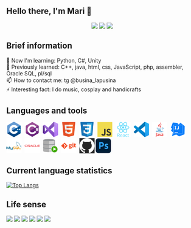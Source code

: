 ## Hello there, I'm Mari 👋
<div class="header" align="center">
  <img src="https://i.giphy.com/media/v1.Y2lkPTc5MGI3NjExZWJ1NmkyY2NrOWJqZHZjbmluNGZwamlrMWJ1YXUxYWJhNG56MWsxcCZlcD12MV9pbnRlcm5hbF9naWZfYnlfaWQmY3Q9Zw/gwjociZExlDqAJWXgO/giphy.gif" height="150"/>
  <img src="https://i.giphy.com/media/v1.Y2lkPTc5MGI3NjExbTRvcm9sc29mMmo1c293cXMwdW44dWNpZmNtZTZjd2c2cGoxdGY2MiZlcD12MV9pbnRlcm5hbF9naWZfYnlfaWQmY3Q9Zw/lJNoBCvQYp7nq/giphy.gif" height="150"/>
  <img src="https://i.giphy.com/media/v1.Y2lkPTc5MGI3NjExMThsdm9uaWN2b3h4bXVyMzA1NmVydGcxZXY1NTRjaGx2aWV2M2p2NiZlcD12MV9pbnRlcm5hbF9naWZfYnlfaWQmY3Q9Zw/Bm2INrLWqZ6vUkpnMz/giphy.gif" height="150"/>
</div>

## Brief information
🌱 Now I'm learning: Python, C#, Unity <br>
🌳 Previously learned: C++, java, html, css, JavaScript, php, assembler, Oracle SQL, pl/sql<br>
📫 How to contact me: tg @busina_lapusina<br>
⚡ Interesting fact: I do music, cosplay and handicrafts<br>

## Languages ​​and tools
<div>
  <img src="https://github.com/devicons/devicon/blob/master/icons/cplusplus/cplusplus-original.svg" title="C++" alt="C++" width="40" height="40"/>&nbsp;
  <img src="https://github.com/devicons/devicon/blob/master/icons/csharp/csharp-original.svg" title="C#" alt="C#" width="40" height="40"/>&nbsp;
  <img src="https://github.com/devicons/devicon/blob/master/icons/visualstudio/visualstudio-original.svg" title="Visual Studio" alt="Visual Studio" width="40" height="40"/>&nbsp;
  <img src="https://github.com/devicons/devicon/blob/master/icons/html5/html5-original.svg" title="HTML5" alt="HTML5" width="40" height="40"/>&nbsp;
  <img src="https://github.com/devicons/devicon/blob/master/icons/css3/css3-original.svg" title="CSS3" alt="CSS3" width="40" height="40"/>&nbsp;
  <img src="https://github.com/devicons/devicon/blob/master/icons/javascript/javascript-original.svg" title="JavaScript" alt="JavaScript" width="40" height="40"/>&nbsp;
  <img src="https://github.com/devicons/devicon/blob/master/icons/react/react-original-wordmark.svg" title="React" alt="React" width="40" height="40"/>&nbsp;
  <img src="https://github.com/devicons/devicon/blob/master/icons/vscode/vscode-original.svg" title="VSCode" alt="VSCode" width="40" height="40"/>&nbsp;
  <img src="https://github.com/devicons/devicon/blob/master/icons/java/java-original-wordmark.svg" title="Java" alt="Java" width="40" height="40"/>&nbsp;
  <img src="https://github.com/devicons/devicon/blob/master/icons/intellij/intellij-plain.svg" title="Intellij" alt="Intellij" width="40" height="40"/>&nbsp;
  <img src="https://github.com/devicons/devicon/blob/master/icons/mysql/mysql-original-wordmark.svg" title="MySQL"  alt="MySQL" width="40" height="40"/>&nbsp;
  <img src="https://github.com/devicons/devicon/blob/master/icons/oracle/oracle-original.svg" title="oracle"  alt="oracle" width="40" height="40"/>&nbsp;
  <img src="https://github.com/devicons/devicon/blob/master/icons/sqldeveloper/sqldeveloper-original.svg" title="sqldevelope"  alt="sqldevelope" width="40" height="40"/>&nbsp;
  <img src="https://github.com/devicons/devicon/blob/master/icons/git/git-plain-wordmark.svg" title="Git" alt="Git" width="40" height="40"/>&nbsp;
  <img src="https://github.com/ShadrinaM/ShadrinaM/blob/main/git.png" title="GitHub" alt="GitHub" width="40" height="40" />
  <img src="https://github.com/devicons/devicon/blob/master/icons/photoshop/photoshop-original.svg" title="photoshop"  alt="photoshop" width="40" height="40"/>&nbsp;
</div>

## Current language statistics
[![Top Langs](https://github-readme-stats.vercel.app/api/top-langs/?username=ShadrinaM&layout=compact)](https://github.com/anuraghazra/github-readme-stats)

## Life sense
<div align="left">
  <img src="https://i.giphy.com/media/v1.Y2lkPTc5MGI3NjExYW11Mmc2czVxaWswZWZsMXUxdHBkbXVkcGh5MWs1NHI4c3R3bDkzOCZlcD12MV9pbnRlcm5hbF9naWZfYnlfaWQmY3Q9Zw/xrZuNcEAmTb6U/giphy.gif" height="130"/>
  <img src="https://i.giphy.com/media/v1.Y2lkPTc5MGI3NjExN2Zqc2F6ZGRqMWE3MGk2Y2dka2NnanNwd25pNDYwdWRxMGtzdmpmNSZlcD12MV9pbnRlcm5hbF9naWZfYnlfaWQmY3Q9Zw/lH2kOVYTNZnXqymU7u/giphy.gif" height="130"/>
  <!-- <img src="https://i.giphy.com/media/v1.Y2lkPTc5MGI3NjExdDBnNTJxaGs5azY0ZWUydG42a3ZydXllNjdkbTYwNzdtNXJiYTZtZCZlcD12MV9pbnRlcm5hbF9naWZfYnlfaWQmY3Q9Zw/w1iBPJKwPnGww/giphy.gif" height="120"/> -->
  <img src="https://i.giphy.com/media/v1.Y2lkPTc5MGI3NjExaTZtemJlMXVpYnJyZzZhdGsybzcwMnk5cWgxYjB6N3EyMTlmMzRheSZlcD12MV9pbnRlcm5hbF9naWZfYnlfaWQmY3Q9Zw/uWcNWtfqzySDYqkORw/giphy.gif" height="130"/>
  <img src="https://i.giphy.com/media/v1.Y2lkPTc5MGI3NjExZDNkMGJia2VheDBjeWNsdWR3c3pjN3JnemVpcDdjbHk4bzdid2ozcSZlcD12MV9pbnRlcm5hbF9naWZfYnlfaWQmY3Q9Zw/jUckyQVjuHNx9vXUtv/giphy.gif" height="130"/>
  <!-- <img src="https://i.giphy.com/media/v1.Y2lkPTc5MGI3NjExOGppaXN4aXdtcmt0eTM3Z21xZmJwM2E5eHplOWphbHV3cXN2b25qYSZlcD12MV9pbnRlcm5hbF9naWZfYnlfaWQmY3Q9Zw/3o7bul4bNw60uhhQyI/giphy.gif" height="120"/> -->
  <!--   <img src="https://i.giphy.com/media/v1.Y2lkPTc5MGI3NjExOXFmZWhpaXJkbmpmMnE3OGZhMHl1dmN2ZnhqcXFsa3FsZzBxOGt5diZlcD12MV9pbnRlcm5hbF9naWZfYnlfaWQmY3Q9Zw/9DwQ3VxeLvIKZKgqL3/giphy.gif" height="120"/>   -->
  <img src="d388992c603d0a7303eed9a0237f81f1.gif" height="130"/>
  <!--   <img src="" height="150"/>   -->
  <img src="https://i.giphy.com/media/v1.Y2lkPTc5MGI3NjExajYybWljd3hpcHN6emxuZWVqMml3ZjcyYzNtOXpsa2ZpN3NucmpkcyZlcD12MV9pbnRlcm5hbF9naWZfYnlfaWQmY3Q9Zw/5QXWRp1CNGnMnZunC3/giphy.gif" height="150"/>

</div>
  
